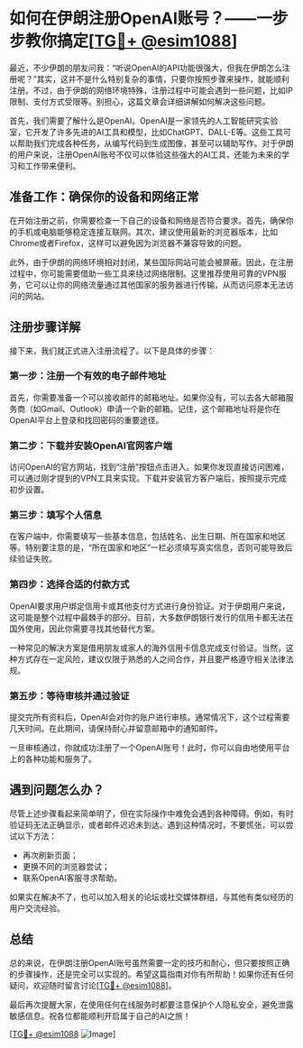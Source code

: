 # 如何在伊朗注册OpenAI账号？——一步步教你搞定[[TG💪+ @esim1088](https://t.me/s/esim1088)]

最近，不少伊朗的朋友问我：“听说OpenAI的API功能很强大，但我在伊朗怎么注册呢？”其实，这并不是什么特别复杂的事情，只要你按照步骤来操作，就能顺利注册。不过，由于伊朗的网络环境特殊，注册过程中可能会遇到一些问题，比如IP限制、支付方式受限等。别担心，这篇文章会详细讲解如何解决这些问题。

首先，我们需要了解什么是OpenAI。OpenAI是一家领先的人工智能研究实验室，它开发了许多先进的AI工具和模型，比如ChatGPT、DALL-E等。这些工具可以帮助我们完成各种任务，从编写代码到生成图像，甚至可以辅助写作。对于伊朗的用户来说，注册OpenAI账号不仅可以体验这些强大的AI工具，还能为未来的学习和工作带来便利。

## 准备工作：确保你的设备和网络正常

在开始注册之前，你需要检查一下自己的设备和网络是否符合要求。首先，确保你的手机或电脑能够稳定连接互联网。其次，建议使用最新的浏览器版本，比如Chrome或者Firefox，这样可以避免因为浏览器不兼容导致的问题。

此外，由于伊朗的网络环境相对封闭，某些国际网站可能会被屏蔽。因此，在注册过程中，你可能需要借助一些工具来绕过网络限制。这里推荐使用可靠的VPN服务，它可以让你的网络流量通过其他国家的服务器进行传输，从而访问原本无法访问的网站。

## 注册步骤详解

接下来，我们就正式进入注册流程了。以下是具体的步骤：

### 第一步：注册一个有效的电子邮件地址

首先，你需要准备一个可以接收邮件的邮箱地址。如果你没有，可以去各大邮箱服务商（如Gmail、Outlook）申请一个新的邮箱。记住，这个邮箱地址将是你在OpenAI平台上登录和找回密码的重要途径。

### 第二步：下载并安装OpenAI官网客户端

访问OpenAI的官方网站，找到“注册”按钮点击进入。如果你发现直接访问困难，可以通过刚才提到的VPN工具来实现。下载并安装官方客户端后，按照提示完成初步设置。

### 第三步：填写个人信息

在客户端中，你需要填写一些基本信息，包括姓名、出生日期、所在国家和地区等。特别要注意的是，“所在国家和地区”一栏必须填写真实信息，否则可能导致后续验证失败。

### 第四步：选择合适的付款方式

OpenAI要求用户绑定信用卡或其他支付方式进行身份验证。对于伊朗用户来说，这可能是整个过程中最棘手的部分。目前，大多数伊朗银行发行的信用卡都无法在国外使用，因此你需要寻找其他替代方案。

一种常见的解决方案是借用朋友或家人的海外信用卡信息完成支付验证。当然，这种方式存在一定风险，建议仅限于熟悉的人之间合作，并且要严格遵守相关法律法规。

### 第五步：等待审核并通过验证

提交完所有资料后，OpenAI会对你的账户进行审核。通常情况下，这个过程需要几天时间。在此期间，请保持耐心并留意邮箱中的通知邮件。

一旦审核通过，你就成功注册了一个OpenAI账号！此时，你可以自由地使用平台上的各种功能和服务了。

## 遇到问题怎么办？

尽管上述步骤看起来简单明了，但在实际操作中难免会遇到各种障碍。例如，有时验证码无法正确显示，或者邮件迟迟未到达。遇到这种情况时，不要慌张，可以尝试以下方法：

- 再次刷新页面；
- 更换不同的浏览器尝试；
- 联系OpenAI客服寻求帮助。

如果实在解决不了，也可以加入相关的论坛或社交媒体群组，与其他有类似经历的用户交流经验。

## 总结

总的来说，在伊朗注册OpenAI账号虽然需要一定的技巧和耐心，但只要按照正确的步骤操作，还是完全可以实现的。希望这篇指南对你有所帮助！如果你还有任何疑问，欢迎随时留言讨论[[TG💪+ @esim1088](https://t.me/s/esim1088)]。

最后再次提醒大家，在使用任何在线服务时都要注意保护个人隐私安全，避免泄露敏感信息。祝各位都能顺利开启属于自己的AI之旅！

[[TG💪+ @esim1088](https://t.me/s/esim1088) ![Image](https://i.postimg.cc/4NQfJmqS/Snipaste-2025-05-13-00-14-12.png)]